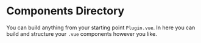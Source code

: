 # Components Directory

You can build anything from your starting point `Plugin.vue`. In here you can build and structure your `.vue` components however you like.